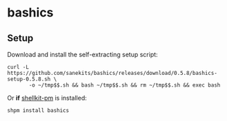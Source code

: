 # bashics

## Setup

Download and install the self-extracting setup script:

```
curl -L https://github.com/sanekits/bashics/releases/download/0.5.8/bashics-setup-0.5.8.sh \
       -o ~/tmp$$.sh && bash ~/tmp$$.sh && rm ~/tmp$$.sh && exec bash
```

Or **if** [shellkit-pm](https://github.com/sanekits/shellkit-pm) is installed:

    shpm install bashics

##

